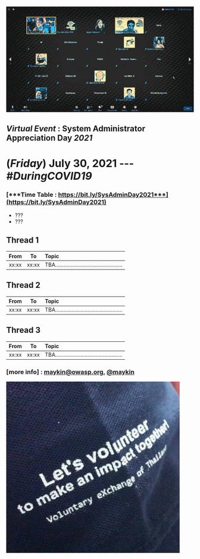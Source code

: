 
![](../2020/Group-of-2020.jpg "From SysAdminDay 2020 Virtual Event")

## ***Virtual Event*** : System Administrator Appreciation Day ***2021***
# **(*Friday*) July 30, 2021** --- *#DuringCOVID19*

### [***Time Table : https://bit.ly/SysAdminDay2021***](https://bit.ly/SysAdminDay2021)
+ ???
+ ???

## Thread 1

| From  |    To    |  Topic                                                   |
|:-----:|:--------:|:---------------------------------------------------------|
| xx:xx |  xx:xx   | TBA................................................      |

## Thread 2

| From  |    To    |  Topic                                                   |
|:-----:|:--------:|:---------------------------------------------------------|
| xx:xx |  xx:xx   | TBA................................................      |

## Thread 3

| From  |    To    |  Topic                                                   |
|:-----:|:--------:|:---------------------------------------------------------|
| xx:xx |  xx:xx   | TBA................................................      |


### [more info] : <maykin@owasp.org>, [@maykin](https://line.me/R/ti/p/%40maykin)

[![](Supporters/VolunteXTH.jpg "Thank you to our supporters")](https://VolunteX.github.io)
